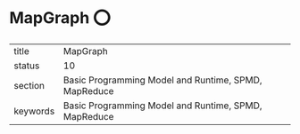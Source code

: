 # MapGraph :o:


|          |                                                      |
| -------- | ---------------------------------------------------- |
| title    | MapGraph                                             | 
| status   | 10                                                   |
| section  | Basic Programming Model and Runtime, SPMD, MapReduce |
| keywords | Basic Programming Model and Runtime, SPMD, MapReduce |





